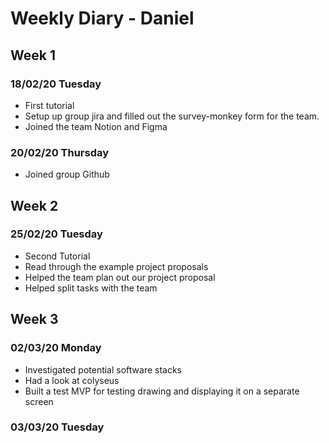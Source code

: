 # Weekly Diary - Daniel
## Week 1
### 18/02/20 Tuesday
- First tutorial
- Setup up group jira and filled out the survey-monkey form for the team. 
- Joined the team Notion and Figma

### 20/02/20 Thursday
- Joined group Github

## Week 2
### 25/02/20 Tuesday
- Second Tutorial
- Read through the example project proposals 
- Helped the team plan out our project proposal 
- Helped split tasks with the team

## Week 3
### 02/03/20 Monday
- Investigated potential software stacks
- Had a look at colyseus
- Built a test MVP for testing drawing and displaying it on a separate screen

### 03/03/20 Tuesday

